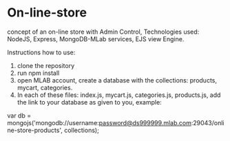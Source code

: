 # On-line-store
concept of an on-line store with Admin Control, Technologies used: NodeJS, Express, MongoDB-MLab services, EJS view Engine.

Instructions how to use:
1. clone the repository
2. run npm install
3. open MLAB account, create a database with the collections: products, mycart, categories.
4. In each of these files: index.js, mycart.js, categories.js, products.js, add the link to your database as given to you, example:

var db = mongojs('mongodb://username:password@ds999999.mlab.com:29043/online-store-products', collections);

